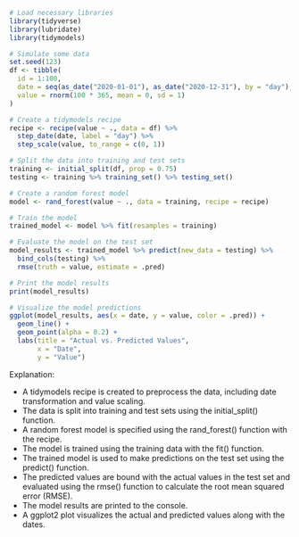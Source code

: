 ```r
# Load necessary libraries
library(tidyverse)
library(lubridate)
library(tidymodels)

# Simulate some data
set.seed(123)
df <- tibble(
  id = 1:100,
  date = seq(as_date("2020-01-01"), as_date("2020-12-31"), by = "day"),
  value = rnorm(100 * 365, mean = 0, sd = 1)
)

# Create a tidymodels recipe
recipe <- recipe(value ~ ., data = df) %>%
  step_date(date, label = "day") %>%
  step_scale(value, to_range = c(0, 1))

# Split the data into training and test sets
training <- initial_split(df, prop = 0.75)
testing <- training %>% training_set() %>% testing_set()

# Create a random forest model
model <- rand_forest(value ~ ., data = training, recipe = recipe)

# Train the model
trained_model <- model %>% fit(resamples = training)

# Evaluate the model on the test set
model_results <- trained_model %>% predict(new_data = testing) %>%
  bind_cols(testing) %>%
  rmse(truth = value, estimate = .pred)

# Print the model results
print(model_results)

# Visualize the model predictions
ggplot(model_results, aes(x = date, y = value, color = .pred)) +
  geom_line() +
  geom_point(alpha = 0.2) +
  labs(title = "Actual vs. Predicted Values",
       x = "Date",
       y = "Value")
```

Explanation:
- A tidymodels recipe is created to preprocess the data, including date transformation and value scaling.
- The data is split into training and test sets using the initial_split() function.
- A random forest model is specified using the rand_forest() function with the recipe.
- The model is trained using the training data with the fit() function.
- The trained model is used to make predictions on the test set using the predict() function.
- The predicted values are bound with the actual values in the test set and evaluated using the rmse() function to calculate the root mean squared error (RMSE).
- The model results are printed to the console.
- A ggplot2 plot visualizes the actual and predicted values along with the dates.